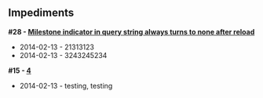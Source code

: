 ## Impediments

__#28 - [Milestone indicator in query string always turns to none after reload](https://github.com/ciuliot/github-tracker/issues/28)__

* 2014-02-13 - 21313123
* 2014-02-13 - 3243245234

__#15 - [4](https://github.com/ciuliot/github-tracker/issues/15)__

* 2014-02-13 - testing, testing
